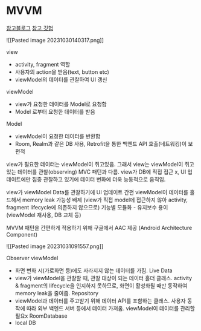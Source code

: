 # MVVM
[참고블로그](https://velog.io/@haero_kim/Android-%EA%B9%94%EC%8C%88%ED%95%98%EA%B2%8C-MVVM-%ED%8C%A8%ED%84%B4%EA%B3%BC-AAC-%EC%95%8C%EC%95%84%EB%B3%B4%EA%B8%B0)  [참고 깃헙](https://github.com/mitchtabian/MVVMRecipeApp)

![[Pasted image 20231030140317.png]]

view 
- activity, fragment 역할
- 사용자의 action을 받음(text, button etc)
- viewModel의 데이터를 관찰하여 UI 갱신

viewModel
- view가 요청한 데이터를 Model로 요청함
- Model 로부터 요청한 데이터를 받음

Model
- viewModel이 요청한 데이터를 반환함
- Room, Realm과 같은 DB 사용, Retrofit을 통한 백엔드 API 호출(네트워킹)이 보편적

view가 필요한 데이터는 viewModel이 쥐고있음.
그래서 view는 viewModel이 쥐고 있는 데이터를 관찰(observing)
MVC 패턴과 다름. view가 DB에 직접 접근 x, UI 업데이트에만 집중
관찰하고 있기에 데이터 변화에 더욱 능동적으로 움직임.

view가 viewModel Data를 관찰하기에 UI 업데이트 간편
viewModel이 데이터를 홀드해서 memory leak 가능성 배제
(view가 직접 model에 접근하지 않아 activity, fragment lifecycle에 의존하지 않으므로)
기능별 모듈화 - 유지보수 용이(viewModel 재사용, DB 교체 등)

MVVM 패턴을 간편하게 적용하기 위해 구글에서 AAC 제공
(Android Architecture Component)

![[Pasted image 20231031091557.png]]

Observer
viewModel
- 화면 변화 시(가로화면 등)에도 사라지지 않는 데이터를 가짐.
Live Data
- view가 viewModel을 관찰할 때, 관찰 대상이 되는 데이터 홀더 클래스. activity & fragment의 lifecycle을 인지하지 못하므로, 화면이 활성화될 때만 동작하여 memory leak을 줄여줌.
Repository
- viewModel과 데이터를 주고받기 위해 데이터 API를 포함하는 클래스. 사용자 동작에 따라 외부 백엔드 서버 등에서 데이터 가져옴. viewModel이 데이터를 관리할 필요x
RoomDatabase
- local DB